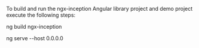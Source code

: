 To build and run the ngx-inception Angular library project and demo project execute the following steps:

ng build ngx-inception


ng serve --host 0.0.0.0
